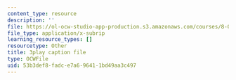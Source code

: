 ```yaml
---
content_type: resource
description: ''
file: https://ol-ocw-studio-app-production.s3.amazonaws.com/courses/8-01sc-classical-mechanics-fall-2016/53b3def8fadce7a696411bd49aa3c497_2guwjwIHmGg.srt
file_type: application/x-subrip
learning_resource_types: []
resourcetype: Other
title: 3play caption file
type: OCWFile
uid: 53b3def8-fadc-e7a6-9641-1bd49aa3c497
---
```

